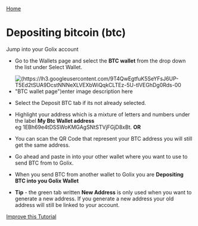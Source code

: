 [Home](/)

# Depositing bitcoin (btc)

Jump into your Golix  account
- Go to the Wallets page and select the **BTC wallet** from the drop down the list under Select Wallet.

- ![(https://lh3.googleusercontent.com/9T4QwEgtfuK5SeYFsJ6UP-T5Ed2tSUA9DcstNNNeXLVEXbWiQqkCLTEz-5U-tlVEGhDg0Rds-00 "BTC wallet page")enter image description here](https://lh3.googleusercontent.com/9T4QwEgtfuK5SeYFsJ6UP-T5Ed2tSUA9DcstNNNeXLVEXbWiQqkCLTEz-5U-tlVEGhDg0Rds-00 "BTC wallet page")

- Select the Deposit BTC  tab if its not already  selected.
- Highlight your address which is a mixture of letters and numbers under the label **My Btc Wallet address**  
 eg 1EBh69e4tDSSWoKMGAgSNtSTVjFGjD8xBt.  **OR** 
- You can scan the QR  Code that represent your BTC address you will still get the same address.
-  Go ahead and paste in into your other wallet  where you want  to use to send BTC from to Golix.
- When you send BTC from another wallet to Golix you are **Depositing BTC into you Golix Wallet**
- **Tip** - the green tab written  **New Address** is only used when you want to generate a new address. If you generate a new address your old address will still be linked to your account.

[Improve this Tutorial](https://github.com/golixdotcom/guides/edit/master/moving_funds/cryptocurrency/depositing_bitcoin_btc.md)
